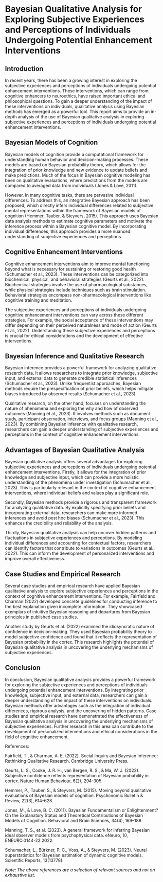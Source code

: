 # Bayesian Qualitative Analysis for Exploring Subjective Experiences and Perceptions of Individuals Undergoing Potential Enhancement Interventions

## Introduction

In recent years, there has been a growing interest in exploring the subjective experiences and perceptions of individuals undergoing potential enhancement interventions. These interventions, which can range from cognitive enhancers to neuroethics, have raised important ethical and philosophical questions. To gain a deeper understanding of the impact of these interventions on individuals, qualitative analysis using Bayesian methods has emerged as a powerful tool. This report aims to provide an in-depth analysis of the use of Bayesian qualitative analysis in exploring subjective experiences and perceptions of individuals undergoing potential enhancement interventions.

## Bayesian Models of Cognition

Bayesian models of cognition provide a computational framework for understanding human behavior and decision-making processes. These models are based on Bayesian probability theory, which allows for the integration of prior knowledge and new evidence to update beliefs and make predictions. Much of the focus in Bayesian cognitive modeling has been on qualitative evaluations, where predictions from the models are compared to averaged data from individuals (Jones & Love, 2011).

However, in many cognitive tasks, there are pervasive individual differences. To address this, an integrative Bayesian approach has been proposed, which directly infers individual differences related to subjective mental representations within the framework of Bayesian models of cognition (Hemmer, Tauber, & Steyvers, 2015). This approach uses Bayesian data analysis methods to estimate cognitive parameters and motivate the inference process within a Bayesian cognitive model. By incorporating individual differences, this approach provides a more nuanced understanding of subjective experiences and perceptions.

## Cognitive Enhancement Interventions

Cognitive enhancement interventions aim to improve mental functioning beyond what is necessary for sustaining or restoring good health (Schumacher et al., 2023). These interventions can be categorized into biochemical, physical, and behavioral strategies (Geurts et al., 2022). Biochemical strategies involve the use of pharmacological substances, while physical strategies include techniques such as brain stimulation. Behavioral strategies encompass non-pharmacological interventions like cognitive training and meditation.

The subjective experiences and perceptions of individuals undergoing cognitive enhancement interventions can vary across these different strategies. For example, the social acceptance of these interventions may differ depending on their perceived naturalness and mode of action (Geurts et al., 2022). Understanding these subjective experiences and perceptions is crucial for ethical considerations and the development of effective interventions.

## Bayesian Inference and Qualitative Research

Bayesian inference provides a powerful framework for analyzing qualitative research data. It allows researchers to integrate prior knowledge, subjective input, and external data to generate credible statistical inferences (Schumacher et al., 2023). Unlike frequentist approaches, Bayesian methods require the prespecification of prior beliefs, which helps mitigate biases introduced by observed results (Schumacher et al., 2023).

Qualitative research, on the other hand, focuses on understanding the nature of phenomena and exploring the why and how of observed outcomes (Manning et al., 2023). It involves methods such as document study, participant observation, interviews, and focus groups (Manning et al., 2023). By combining Bayesian inference with qualitative research, researchers can gain a deeper understanding of subjective experiences and perceptions in the context of cognitive enhancement interventions.

## Advantages of Bayesian Qualitative Analysis

Bayesian qualitative analysis offers several advantages for exploring subjective experiences and perceptions of individuals undergoing potential enhancement interventions. Firstly, it allows for the integration of prior knowledge and subjective input, which can provide a more holistic understanding of the phenomena under investigation (Schumacher et al., 2023). This is particularly relevant in the context of cognitive enhancement interventions, where individual beliefs and values play a significant role.

Secondly, Bayesian methods provide a rigorous and transparent framework for analyzing qualitative data. By explicitly specifying prior beliefs and incorporating external data, researchers can make more informed inferences and avoid post hoc biases (Schumacher et al., 2023). This enhances the credibility and reliability of the analysis.

Thirdly, Bayesian qualitative analysis can help uncover hidden patterns and fluctuations in subjective experiences and perceptions. By modeling individual differences and accounting for contextual factors, researchers can identify factors that contribute to variations in outcomes (Geurts et al., 2022). This can inform the development of personalized interventions and improve overall effectiveness.

## Case Studies and Empirical Research

Several case studies and empirical research have applied Bayesian qualitative analysis to explore subjective experiences and perceptions in the context of cognitive enhancement interventions. For example, Fairfield and Charman (2022) developed concrete guidelines for conducting inference to the best explanation given incomplete information. They showcased exemplars of intuitive Bayesian reasoning and departures from Bayesian principles in published case studies.

Another study by Geurts et al. (2022) examined the idiosyncratic nature of confidence in decision-making. They used Bayesian probability theory to model subjective confidence and found that it reflects the representation of Bayesian probability in the cortex. This research highlights the potential of Bayesian qualitative analysis in uncovering the underlying mechanisms of subjective experiences.

## Conclusion

In conclusion, Bayesian qualitative analysis provides a powerful framework for exploring the subjective experiences and perceptions of individuals undergoing potential enhancement interventions. By integrating prior knowledge, subjective input, and external data, researchers can gain a deeper understanding of the impact of these interventions on individuals. Bayesian methods offer advantages such as the integration of individual differences, rigorous analysis, and the uncovering of hidden patterns. Case studies and empirical research have demonstrated the effectiveness of Bayesian qualitative analysis in uncovering the underlying mechanisms of subjective experiences. Further research in this area can contribute to the development of personalized interventions and ethical considerations in the field of cognitive enhancement.

References:

Fairfield, T., & Charman, A. E. (2022). Social Inquiry and Bayesian Inference: Rethinking Qualitative Research. Cambridge University Press.

Geurts, L. S., Cooke, J. R. H., van Bergen, R. S., & Ma, W. J. (2022). Subjective confidence reflects representation of Bayesian probability in cortex. Nature Human Behaviour, 6(2), 294-305.

Hemmer, P., Tauber, S., & Steyvers, M. (2015). Moving beyond qualitative evaluations of Bayesian models of cognition. Psychonomic Bulletin & Review, 22(3), 614-628.

Jones, M., & Love, B. C. (2011). Bayesian Fundamentalism or Enlightenment? On the Explanatory Status and Theoretical Contributions of Bayesian Models of Cognition. Behavioral and Brain Sciences, 34(4), 169–188.

Manning, T. S., et al. (2023). A general framework for inferring Bayesian ideal observer models from psychophysical data. eNeuro, 10, ENEURO.0144-22.2022.

Schumacher, L., Bürkner, P. C., Voss, A., & Steyvers, M. (2023). Neural superstatistics for Bayesian estimation of dynamic cognitive models. Scientific Reports, 13(13778).

*Note: The above references are a selection of relevant sources and not an exhaustive list.*